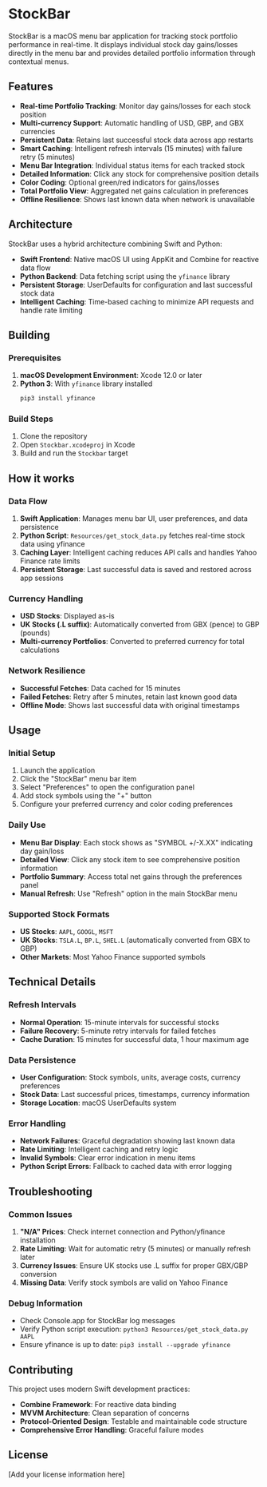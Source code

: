 # StockBar

StockBar is a macOS menu bar application for tracking stock portfolio performance in real-time. It displays individual stock day gains/losses directly in the menu bar and provides detailed portfolio information through contextual menus.

## Features

- **Real-time Portfolio Tracking**: Monitor day gains/losses for each stock position
- **Multi-currency Support**: Automatic handling of USD, GBP, and GBX currencies
- **Persistent Data**: Retains last successful stock data across app restarts
- **Smart Caching**: Intelligent refresh intervals (15 minutes) with failure retry (5 minutes)
- **Menu Bar Integration**: Individual status items for each tracked stock
- **Detailed Information**: Click any stock for comprehensive position details
- **Color Coding**: Optional green/red indicators for gains/losses
- **Total Portfolio View**: Aggregated net gains calculation in preferences
- **Offline Resilience**: Shows last known data when network is unavailable

## Architecture

StockBar uses a hybrid architecture combining Swift and Python:

- **Swift Frontend**: Native macOS UI using AppKit and Combine for reactive data flow
- **Python Backend**: Data fetching script using the `yfinance` library
- **Persistent Storage**: UserDefaults for configuration and last successful stock data
- **Intelligent Caching**: Time-based caching to minimize API requests and handle rate limiting

## Building

### Prerequisites
1. **macOS Development Environment**: Xcode 12.0 or later
2. **Python 3**: With `yfinance` library installed
   ```bash
   pip3 install yfinance
   ```

### Build Steps
1. Clone the repository
2. Open `Stockbar.xcodeproj` in Xcode
3. Build and run the `Stockbar` target

## How it works

### Data Flow
1. **Swift Application**: Manages menu bar UI, user preferences, and data persistence
2. **Python Script**: `Resources/get_stock_data.py` fetches real-time stock data using yfinance
3. **Caching Layer**: Intelligent caching reduces API calls and handles Yahoo Finance rate limits
4. **Persistent Storage**: Last successful data is saved and restored across app sessions

### Currency Handling
- **USD Stocks**: Displayed as-is
- **UK Stocks (.L suffix)**: Automatically converted from GBX (pence) to GBP (pounds)
- **Multi-currency Portfolios**: Converted to preferred currency for total calculations

### Network Resilience
- **Successful Fetches**: Data cached for 15 minutes
- **Failed Fetches**: Retry after 5 minutes, retain last known good data
- **Offline Mode**: Shows last successful data with original timestamps

## Usage

### Initial Setup
1. Launch the application
2. Click the "StockBar" menu bar item
3. Select "Preferences" to open the configuration panel
4. Add stock symbols using the "+" button
5. Configure your preferred currency and color coding preferences

### Daily Use
- **Menu Bar Display**: Each stock shows as "SYMBOL +/-X.XX" indicating day gain/loss
- **Detailed View**: Click any stock item to see comprehensive position information
- **Portfolio Summary**: Access total net gains through the preferences panel
- **Manual Refresh**: Use "Refresh" option in the main StockBar menu

### Supported Stock Formats
- **US Stocks**: `AAPL`, `GOOGL`, `MSFT`
- **UK Stocks**: `TSLA.L`, `BP.L`, `SHEL.L` (automatically converted from GBX to GBP)
- **Other Markets**: Most Yahoo Finance supported symbols

## Technical Details

### Refresh Intervals
- **Normal Operation**: 15-minute intervals for successful stocks
- **Failure Recovery**: 5-minute retry intervals for failed fetches
- **Cache Duration**: 15 minutes for successful data, 1 hour maximum age

### Data Persistence
- **User Configuration**: Stock symbols, units, average costs, currency preferences
- **Stock Data**: Last successful prices, timestamps, currency information
- **Storage Location**: macOS UserDefaults system

### Error Handling
- **Network Failures**: Graceful degradation showing last known data
- **Rate Limiting**: Intelligent caching and retry logic
- **Invalid Symbols**: Clear error indication in menu items
- **Python Script Errors**: Fallback to cached data with error logging

## Troubleshooting

### Common Issues
1. **"N/A" Prices**: Check internet connection and Python/yfinance installation
2. **Rate Limiting**: Wait for automatic retry (5 minutes) or manually refresh later
3. **Currency Issues**: Ensure UK stocks use .L suffix for proper GBX/GBP conversion
4. **Missing Data**: Verify stock symbols are valid on Yahoo Finance

### Debug Information
- Check Console.app for StockBar log messages
- Verify Python script execution: `python3 Resources/get_stock_data.py AAPL`
- Ensure yfinance is up to date: `pip3 install --upgrade yfinance`

## Contributing

This project uses modern Swift development practices:
- **Combine Framework**: For reactive data binding
- **MVVM Architecture**: Clean separation of concerns
- **Protocol-Oriented Design**: Testable and maintainable code structure
- **Comprehensive Error Handling**: Graceful failure modes

## License

[Add your license information here]
